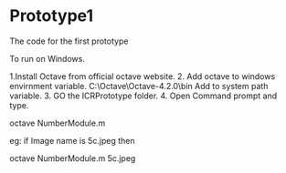 # Prototype1
The code for the first prototype 

To run on Windows.

1.Install Octave from official octave website.
2. Add octave to windows envirnment variable.
		C:\Octave\Octave-4.2.0\bin
		Add to system path variable.
3. GO the ICRPrototype folder.
4. Open Command prompt and type.

octave NumberModule.m <ImageName>

eg: if Image name is 5c.jpeg
then

octave NumberModule.m 5c.jpeg


